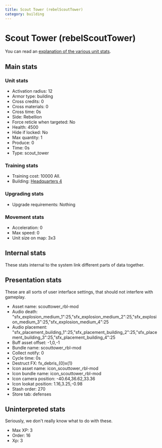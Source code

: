 ```yaml
---
title: Scout Tower (rebelScoutTower)
category: building
---
```


# Scout Tower (rebelScoutTower)

You can read an [explanation  of the various unit stats](unitexplained.md).

## Main stats

### Unit stats

  * Activation radius: 12
  * Armor type: building
  * Cross credits: 0
  * Cross materials: 0
  * Cross time: 0s
  * Side: Rebellion
  * Force reticle when targeted: No
  * Health: 4500
  * Hide if locked: No
  * Max quantity: 1
  * Produce: 0
  * Time: 0s
  * Type: scout_tower

### Training stats

  * Training cost: 10000 All.
  * Building: [Headquarters 4](rebelHQ.html)

### Upgrading stats

  * Upgrade requirements: Nothing

### Movement stats

  * Acceleration: 0
  * Max speed: 0
  * Unit size on map: 3x3

## Internal stats

These stats internal to the system link different parts of data together.


## Presentation stats

These are all sorts of user interface settings, that should not interfere with gameplay.

  * Asset name: scouttower_rbl-mod
  * Audio death: "sfx_explosion_medium_1":25,"sfx_explosion_medium_2":25,"sfx_explosion_medium_3":25,"sfx_explosion_medium_4":25
  * Audio placement: "sfx_placement_building_1":25,"sfx_placement_building_2":25,"sfx_placement_building_3":25,"sfx_placement_building_4":25
  * Buff asset offset: -1,0,-1
  * Bundle name: scouttower_rbl-mod
  * Collect notify: 0
  * Cycle time: 0s
  * Destruct FX: fx_debris_{0}x{1}
  * Icon asset name: icon_scouttower_rbl-mod
  * Icon bundle name: icon_scouttower_rbl-mod
  * Icon camera position: -40.64,36.62,33.36
  * Icon lookat position: 1.16,3.25,-0.98
  * Stash order: 270
  * Store tab: defenses

## Uninterpreted stats

Seriously, we don't really know what to do with these.

  * Max XP: 3
  * Order: 16
  * Xp: 3

